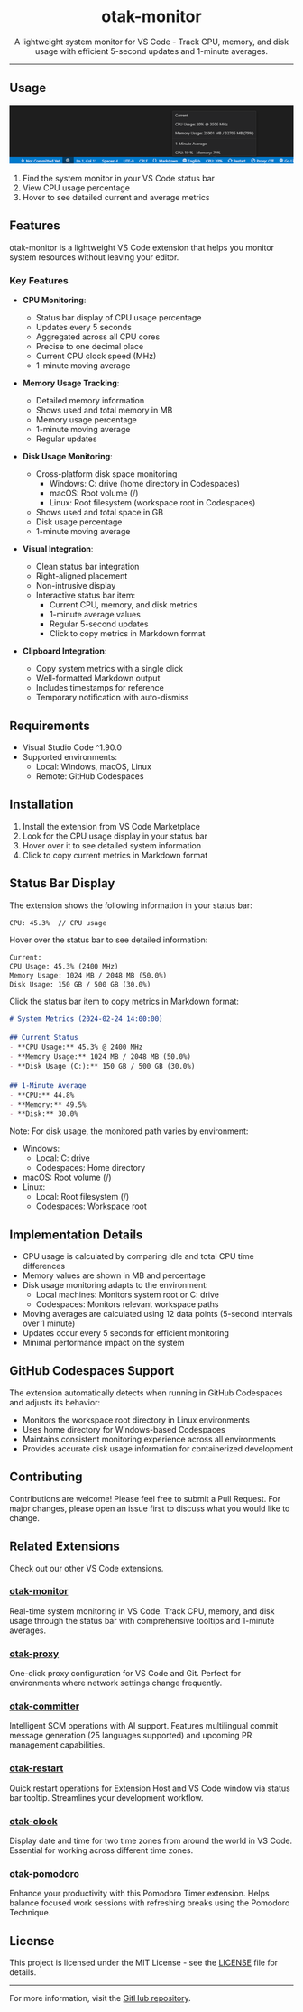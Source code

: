 <p align="center">
  <h1 align="center">otak-monitor</h1>
  <p align="center">A lightweight system monitor for VS Code - Track CPU, memory, and disk usage with efficient 5-second updates and 1-minute averages.</p>
</p>

---

## Usage

![System Monitor in Action](images/otak-monitor.png)

1. Find the system monitor in your VS Code status bar
2. View CPU usage percentage
3. Hover to see detailed current and average metrics

## Features

otak-monitor is a lightweight VS Code extension that helps you monitor system resources without leaving your editor.

### Key Features

- **CPU Monitoring**:
  - Status bar display of CPU usage percentage
  - Updates every 5 seconds
  - Aggregated across all CPU cores
  - Precise to one decimal place
  - Current CPU clock speed (MHz)
  - 1-minute moving average

- **Memory Usage Tracking**:
  - Detailed memory information
  - Shows used and total memory in MB
  - Memory usage percentage
  - 1-minute moving average
  - Regular updates

- **Disk Usage Monitoring**:
  - Cross-platform disk space monitoring
    - Windows: C: drive (home directory in Codespaces)
    - macOS: Root volume (/)
    - Linux: Root filesystem (workspace root in Codespaces)
  - Shows used and total space in GB
  - Disk usage percentage
  - 1-minute moving average

- **Visual Integration**:
  - Clean status bar integration
  - Right-aligned placement
  - Non-intrusive display
  - Interactive status bar item:
    - Current CPU, memory, and disk metrics
    - 1-minute average values
    - Regular 5-second updates
    - Click to copy metrics in Markdown format

- **Clipboard Integration**:
  - Copy system metrics with a single click
  - Well-formatted Markdown output
  - Includes timestamps for reference
  - Temporary notification with auto-dismiss

## Requirements

- Visual Studio Code ^1.90.0
- Supported environments:
  - Local: Windows, macOS, Linux
  - Remote: GitHub Codespaces

## Installation

1. Install the extension from VS Code Marketplace
2. Look for the CPU usage display in your status bar
3. Hover over it to see detailed system information
4. Click to copy current metrics in Markdown format

## Status Bar Display

The extension shows the following information in your status bar:

```
CPU: 45.3%  // CPU usage
```

Hover over the status bar to see detailed information:
```
Current:
CPU Usage: 45.3% (2400 MHz)
Memory Usage: 1024 MB / 2048 MB (50.0%)
Disk Usage: 150 GB / 500 GB (30.0%)
```

Click the status bar item to copy metrics in Markdown format:
```markdown
# System Metrics (2024-02-24 14:00:00)

## Current Status
- **CPU Usage:** 45.3% @ 2400 MHz
- **Memory Usage:** 1024 MB / 2048 MB (50.0%)
- **Disk Usage (C:):** 150 GB / 500 GB (30.0%)

## 1-Minute Average
- **CPU:** 44.8%
- **Memory:** 49.5%
- **Disk:** 30.0%
```

Note: For disk usage, the monitored path varies by environment:
- Windows:
  - Local: C: drive
  - Codespaces: Home directory
- macOS: Root volume (/)
- Linux:
  - Local: Root filesystem (/)
  - Codespaces: Workspace root

## Implementation Details

- CPU usage is calculated by comparing idle and total CPU time differences
- Memory values are shown in MB and percentage
- Disk usage monitoring adapts to the environment:
  - Local machines: Monitors system root or C: drive
  - Codespaces: Monitors relevant workspace paths
- Moving averages are calculated using 12 data points (5-second intervals over 1 minute)
- Updates occur every 5 seconds for efficient monitoring
- Minimal performance impact on the system

## GitHub Codespaces Support

The extension automatically detects when running in GitHub Codespaces and adjusts its behavior:
- Monitors the workspace root directory in Linux environments
- Uses home directory for Windows-based Codespaces
- Maintains consistent monitoring experience across all environments
- Provides accurate disk usage information for containerized development

## Contributing

Contributions are welcome! Please feel free to submit a Pull Request. For major changes, please open an issue first to discuss what you would like to change.

## Related Extensions

Check out our other VS Code extensions.

### [otak-monitor](https://marketplace.visualstudio.com/items?itemName=odangoo.otak-monitor)
Real-time system monitoring in VS Code. Track CPU, memory, and disk usage through the status bar with comprehensive tooltips and 1-minute averages.

### [otak-proxy](https://marketplace.visualstudio.com/items?itemName=odangoo.otak-proxy)
One-click proxy configuration for VS Code and Git. Perfect for environments where network settings change frequently.

### [otak-committer](https://marketplace.visualstudio.com/items?itemName=odangoo.otak-committer)
Intelligent SCM operations with AI support. Features multilingual commit message generation (25 languages supported) and upcoming PR management capabilities.

### [otak-restart](https://marketplace.visualstudio.com/items?itemName=odangoo.otak-restart)
Quick restart operations for Extension Host and VS Code window via status bar tooltip. Streamlines your development workflow.

### [otak-clock](https://marketplace.visualstudio.com/items?itemName=odangoo.otak-clock)
Display date and time for two time zones from around the world in VS Code. Essential for working across different time zones.

### [otak-pomodoro](https://marketplace.visualstudio.com/items?itemName=odangoo.otak-pomodoro)
Enhance your productivity with this Pomodoro Timer extension. Helps balance focused work sessions with refreshing breaks using the Pomodoro Technique.

## License

This project is licensed under the MIT License - see the [LICENSE](LICENSE) file for details.

---

For more information, visit the [GitHub repository](https://github.com/tsuyoshi-otake-system-exe-jp/otak-monitor).
